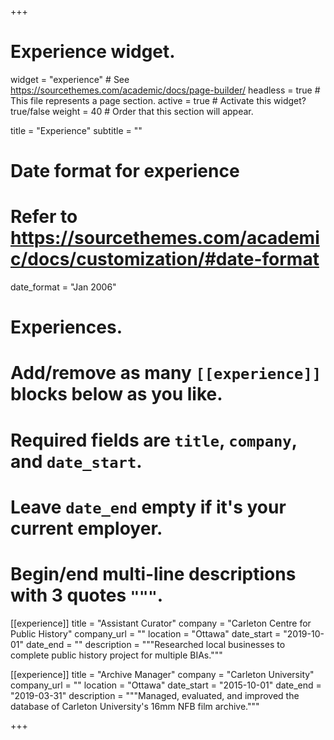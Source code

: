 +++
# Experience widget.
widget = "experience"  # See https://sourcethemes.com/academic/docs/page-builder/
headless = true  # This file represents a page section.
active = true  # Activate this widget? true/false
weight = 40  # Order that this section will appear.

title = "Experience"
subtitle = ""

# Date format for experience
#   Refer to https://sourcethemes.com/academic/docs/customization/#date-format
date_format = "Jan 2006"

# Experiences.
#   Add/remove as many `[[experience]]` blocks below as you like.
#   Required fields are `title`, `company`, and `date_start`.
#   Leave `date_end` empty if it's your current employer.
#   Begin/end multi-line descriptions with 3 quotes `"""`.
[[experience]]
  title = "Assistant Curator"
  company = "Carleton Centre for Public History"
  company_url = ""
  location = "Ottawa"
  date_start = "2019-10-01"
  date_end = ""
  description = """Researched local businesses to complete public history project for multiple BIAs."""

[[experience]]
  title = "Archive Manager"
  company = "Carleton University"
  company_url = ""
  location = "Ottawa"
  date_start = "2015-10-01"
  date_end = "2019-03-31"
  description = """Managed, evaluated, and improved the database of Carleton University's 16mm NFB film archive."""

+++
